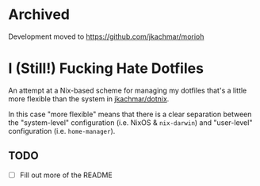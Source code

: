 # Archived

Development moved to https://github.com/jkachmar/morioh

# I (Still!) Fucking Hate Dotfiles

An attempt at a Nix-based scheme for managing my dotfiles that's a little more
flexible than the system in [jkachmar/dotnix](https://github.com/jkachmar/dotnix).

In this case "more flexible" means that there is a clear separation between the
"system-level" configuration (i.e. NixOS & `nix-darwin`) and "user-level"
configuration (i.e. `home-manager`).

## TODO
- [ ] Fill out more of the README
